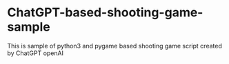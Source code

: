 # ChatGPT-based-shooting-game-sample
This is sample of python3 and pygame based shooting game script created by ChatGPT openAI
